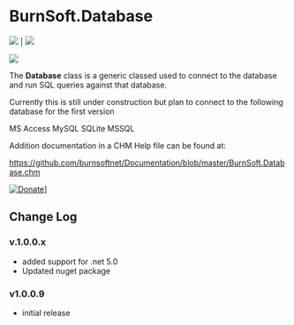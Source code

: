 # BurnSoft.Database

![](https://img.shields.io/nuget/vpre/BurnSoft.Database) | ![](https://img.shields.io/nuget/v/BurnSoft.Database)

![](https://img.shields.io/badge/license-MIT-blue.svg?maxAge=3600) 

The **Database** class is a generic classed used to connect to the database and run SQL queries against that database.

Currently this is still under construction but plan to connect to the following database for the first version

MS Access
MySQL
SQLite
MSSQL

Addition documentation in a CHM Help file can be found at:

https://github.com/burnsoftnet/Documentation/blob/master/BurnSoft.Database.chm

[![Donate](https://www.paypalobjects.com/en_US/i/btn/btn_donateCC_LG.gif)](https://www.paypal.com/cgi-bin/webscr?cmd=_s-xclick&hosted_button_id=JSW8XEMQVH4BE)]


## Change Log

### v.1.0.0.x
- added support for .net 5.0
- Updated nuget package


### v1.0.0.9
- initial release